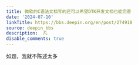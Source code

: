 ```yaml
---
title: 微软的C语法文档写的还可以希望DTK开发文档也能完善
date: '2024-07-10'
linkTitle: https://bbs.deepin.org/en/post/274918
source: deepin_bbs
description:  凡 
disable_comments: true
---
```

如题，我就不陈述太多
